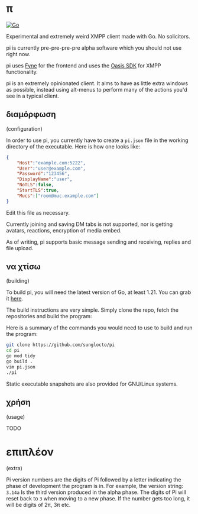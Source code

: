 # π
[![Go](https://github.com/sunglocto/pi/actions/workflows/go.yml/badge.svg)](https://github.com/sunglocto/pi/actions/workflows/go.yml)


Experimental and extremely weird XMPP client made with Go. No solicitors.

pi is currently pre-pre-pre-pre alpha software which you should not use right now.

pi uses [Fyne](https://fyne.io) for the frontend and uses the [Oasis SDK](https://github.com/jjj333-p/oasis-sdk) for XMPP functionality.

pi is an extremely opinionated client. It aims to have as little extra windows as possible, instead using alt-menus to perform many of the actions you'd see in a typical client.


## διαμόρφωση
(configuration)

In order to use pi, you currently have to create a `pi.json` file in the working directory of the executable. Here is how one looks like:

```json
{
    "Host":"example.com:5222",
    "User":"user@example.com",
    "Password":"123456",
    "DisplayName":"user",
    "NoTLS":false,
    "StartTLS":true,
    "Mucs":["room@muc.example.com"]
}
```

Edit this file as necessary.

Currently joining and saving DM tabs is not supported, nor is getting avatars, reactions, encryption of media embed.

As of writing, pi supports basic message sending and receiving, replies and file upload.


## να χτίσω 
(building)

To build pi, you will need the latest version of Go, at least 1.21. You can grab it [here](https://go.dev).

The build instructions are very simple. Simply clone the repo, fetch the repositories and build the program:

Here is a summary of the commands you would need to use to build and run the program:
```bash
git clone https://github.com/sunglocto/pi
cd pi
go mod tidy
go build .
vim pi.json
./pi
```

Static executable snapshots are also provided for GNU/Linux systems.

## χρήση
(usage)

TODO

# επιπλέον
(extra)

Pi version numbers are the digits of Pi followed by a letter indicating the phase of development the program is in.
For example, the version string:
`3.14a`
Is the third version produced in the alpha phase.
The digits of Pi will reset back to `3` when moving to a new phase.
If the number gets too long, it will be digits of 2π, 3π etc.

